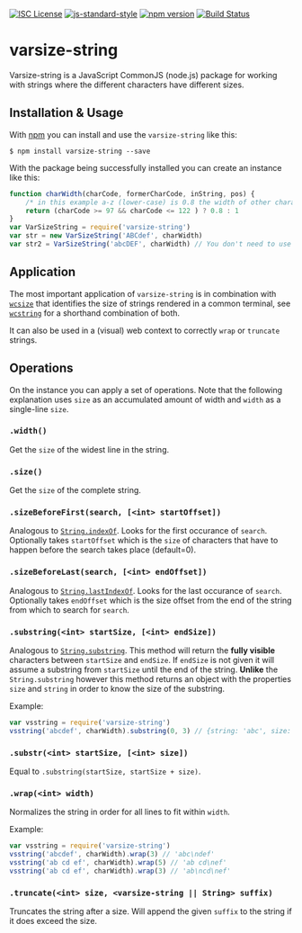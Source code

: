 [![ISC License](https://img.shields.io/badge/license-ISC-blue.svg?style=flat)](LICENSE.md)
[![js-standard-style](https://img.shields.io/badge/code%20style-standard-brightgreen.svg?style=flat)](http://standardjs.com/)
[![npm version](https://badge.fury.io/js/varsize-string.svg)](https://badge.fury.io/js/varsize-string)
[![Build Status](https://travis-ci.org/martinheidegger/varsize-string.svg?branch=master)](https://travis-ci.org/martinheidegger/varsize-string)

# varsize-string
Varsize-string is a JavaScript CommonJS (node.js) package for working
with strings where the different characters have different sizes.

## Installation & Usage
With [npm](https://docs.npmjs.com/getting-started/installing-node) you can install and use the `varsize-string` like this:

```
$ npm install varsize-string --save
```

With the package being successfully installed you can create an instance like this:

```JavaScript
function charWidth(charCode, formerCharCode, inString, pos) {
    /* in this example a-z (lower-case) is 0.8 the width of other characters */
    return (charCode >= 97 && charCode <= 122 ) ? 0.8 : 1
}
var VarSizeString = require('varsize-string')
var str = new VarSizeString('ABCdef', charWidth)
var str2 = VarSizeString('abcDEF', charWidth) // You don't need to use `new`
```

## Application
The most important application of `varsize-string` is in combination with 
[`wcsize`](https://github.com/martinheidegger/wcsize) that identifies the size of strings rendered in a common terminal,
see [`wcstring`](https://github.com/martinheidegger/wcstring) for a shorthand combination of both.

It can also be used in a (visual) web context to correctly `wrap` or `truncate` strings.

## Operations
On the instance you can apply a set of operations. Note that the following explanation uses `size` as an accumulated amount of width and `width` as a single-line `size`.

### `.width()`
Get the `size` of the widest line in the string. 

### `.size()`
Get the `size` of the complete string.

### `.sizeBeforeFirst(search, [<int> startOffset])`
Analogous to [`String.indexOf`](https://developer.mozilla.org/en/docs/Web/JavaScript/Reference/Global_Objects/String/indexOf). Looks for the first occurance of `search`. Optionally takes `startOffset` which is the `size` of characters that have to happen before the search takes place (default=0).

### `.sizeBeforeLast(search, [<int> endOffset])`
Analogous to [`String.lastIndexOf`](https://developer.mozilla.org/en/docs/Web/JavaScript/Reference/Global_Objects/String/lastIndexOf). Looks for the last occurance of `search`.
Optionally takes `endOffset` which is the size offset from the end of the string from which to search for `search`.

### `.substring(<int> startSize, [<int> endSize])`
Analogous to [`String.substring`](https://developer.mozilla.org/en/docs/Web/JavaScript/Reference/Global_Objects/String/substring). This method will return the **fully visible** characters between `startSize` and `endSize`. If `endSize` is not given it will assume a substring from `startSize` until the end of the string.
**Unlike** the `String.substring` however this method returns an object with the properties `size` and `string` in order to know the size of the substring.

Example:
```JavaScript
var vsstring = require('varsize-string')
vsstring('abcdef', charWidth).substring(0, 3) // {string: 'abc', size: 2.4}
```

### `.substr(<int> startSize, [<int> size])`
Equal to `.substring(startSize, startSize + size)`.

### `.wrap(<int> width)`
Normalizes the string in order for all lines to fit within `width`.

Example:
```JavaScript
var vsstring = require('varsize-string')
vsstring('abcdef', charWidth).wrap(3) // 'abc\ndef'
vsstring('ab cd ef', charWidth).wrap(5) // 'ab cd\nef'
vsstring('ab cd ef', charWidth).wrap(3) // 'ab\ncd\nef'
```

### `.truncate(<int> size, <varsize-string || String> suffix)`
Truncates the string after a size. Will append the given `suffix` to the string if it does exceed the size.

